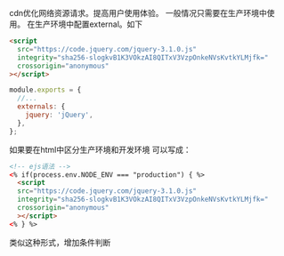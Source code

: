 cdn优化网络资源请求。提高用户使用体验。
一般情况只需要在生产环境中使用。
在生产环境中配置external。如下
```html
<script
  src="https://code.jquery.com/jquery-3.1.0.js"
  integrity="sha256-slogkvB1K3VOkzAI8QITxV3VzpOnkeNVsKvtkYLMjfk="
  crossorigin="anonymous"
></script>
```
```javascript
module.exports = {
  //...
  externals: {
    jquery: 'jQuery',
  },
};
```

如果要在html中区分生产环境和开发环境
可以写成：
```html
<!-- ejs语法 -->
<% if(process.env.NODE_ENV === "production") { %>
  <script
  src="https://code.jquery.com/jquery-3.1.0.js"
  integrity="sha256-slogkvB1K3VOkzAI8QITxV3VzpOnkeNVsKvtkYLMjfk="
  crossorigin="anonymous"
  ></script>
<% } %>
```
类似这种形式，增加条件判断
